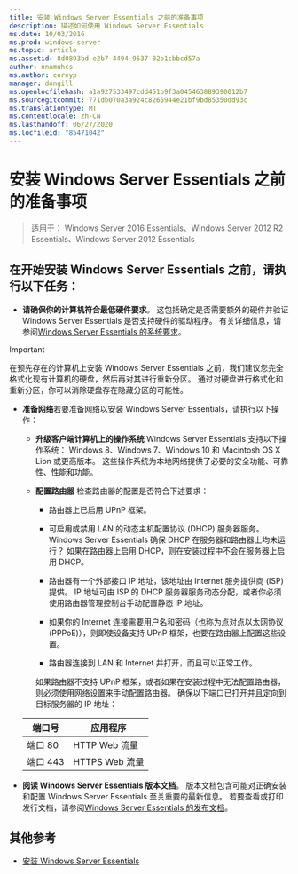 ```yaml
---
title: 安装 Windows Server Essentials 之前的准备事项
description: 描述如何使用 Windows Server Essentials
ms.date: 10/03/2016
ms.prod: windows-server
ms.topic: article
ms.assetid: 8d0893bd-e2b7-4494-9537-02b1cbbcd57a
author: nnamuhcs
ms.author: coreyp
manager: dongill
ms.openlocfilehash: a1a927533497cdd451b9f3a045463889390012b7
ms.sourcegitcommit: 771db070a3a924c8265944e21bf9bd85350dd93c
ms.translationtype: MT
ms.contentlocale: zh-CN
ms.lasthandoff: 06/27/2020
ms.locfileid: "85471042"
---
```

# <a name="before-you-install-windows-server-essentials"></a>安装 Windows Server Essentials 之前的准备事项

>适用于： Windows Server 2016 Essentials、Windows Server 2012 R2 Essentials、Windows Server 2012 Essentials

##  <a name="before-you-begin-your-installation-of--windows-server-essentials-perform-the-following-tasks"></a><a name="BKMK_BeforeYouBegin"></a>在开始安装 Windows Server Essentials 之前，请执行以下任务：

-   **请确保你的计算机符合最低硬件要求**。 这包括确定是否需要额外的硬件并验证 Windows Server Essentials 是否支持硬件的驱动程序。 有关详细信息，请参阅[Windows Server Essentials 的系统要求](../get-started/system-requirements.md)。

> [!IMPORTANT]
> 在预先存在的计算机上安装 Windows Server Essentials 之前，我们建议您完全格式化现有计算机的硬盘，然后再对其进行重新分区。 通过对硬盘进行格式化和重新分区，你可以消除硬盘存在隐藏分区的可能性。

- **准备网络**若要准备网络以安装 Windows Server Essentials，请执行以下操作：


  - **升级客户端计算机上的操作系统** Windows Server Essentials 支持以下操作系统： Windows 8、Windows 7、Windows 10 和 Macintosh OS X Lion 或更高版本。 这些操作系统为本地网络提供了必要的安全功能、可靠性、性能和功能。

  - **配置路由器** 检查路由器的配置是否符合下述要求：

    -   路由器上已启用 UPnP 框架。

    -   可启用或禁用 LAN 的动态主机配置协议 (DHCP) 服务器服务。  Windows Server Essentials 确保 DHCP 在服务器和路由器上均未运行？ 如果在路由器上启用 DHCP，则在安装过程中不会在服务器上启用 DHCP。

    -   路由器有一个外部接口 IP 地址，该地址由 Internet 服务提供商 (ISP) 提供。 IP 地址可由 ISP 的 DHCP 服务器服务动态分配，或者你必须使用路由器管理控制台手动配置静态 IP 地址。

    -   如果你的 Internet 连接需要用户名和密码（也称为点对点以太网协议 (PPPoE)），则即使设备支持 UPnP 框架，也要在路由器上配置这些设置。

    -   路由器连接到 LAN 和 Internet 并打开，而且可以正常工作。

    如果路由器不支持 UPnP 框架，或者如果在安装过程中无法配置路由器，则必须使用网络设置来手动配置路由器。 确保以下端口已打开并且定向到目标服务器的 IP 地址：

  |端口号|应用程序|
  |-----------------|-----------------|
  |端口 80|HTTP Web 流量|
  |端口 443|HTTPS Web 流量|


- **阅读 Windows Server Essentials 版本文档**。 版本文档包含可能对正确安装和配置 Windows Server Essentials 至关重要的最新信息。 若要查看或打印发行文档，请参阅[Windows Server Essentials 的发布文档](../get-started/release-notes.md)。

## <a name="additional-references"></a>其他参考

-   [安装 Windows Server Essentials](Install-Windows-Server-Essentials.md)

